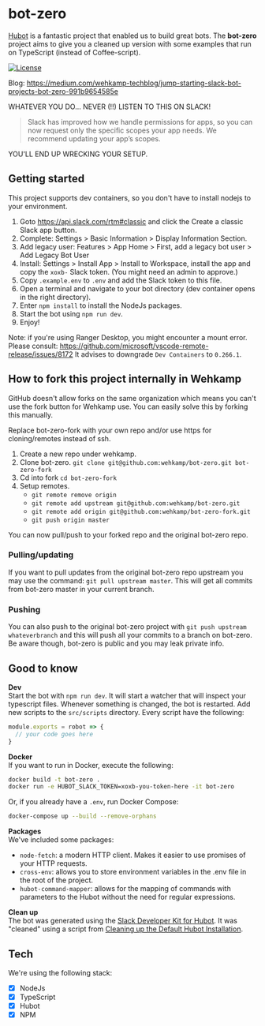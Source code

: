 # bot-zero

<a href="https://hubot.github.com/">Hubot</a> is a fantastic project that enabled us to build great bots. The **bot-zero** project aims to give you a cleaned up version with some examples that run on TypeScript (instead of Coffee-script).

[![License](https://img.shields.io/badge/License-Apache_2.0-blue.svg)](https://github.com/wehkamp/bot-zero/blob/master/LICENSE.md)

Blog: https://medium.com/wehkamp-techblog/jump-starting-slack-bot-projects-bot-zero-991b9654585e

WHATEVER YOU DO... NEVER (!!) LISTEN TO THIS ON SLACK!

> Slack has improved how we handle permissions for apps, so you can now request only the specific scopes your app needs. We recommend updating your app’s scopes.

YOU'LL END UP WRECKING YOUR SETUP.

## Getting started

This project supports dev containers, so you don't have to install nodejs to your environment.

1. Goto https://api.slack.com/rtm#classic and click the Create a classic Slack app button.
1. Complete: Settings > Basic Information > Display Information Section.
1. Add legacy user: Features > App Home > First, add a legacy bot user > Add Legacy Bot User
1. Install: Settings > Install App > Install to Workspace, install the app and copy the `xoxb-` Slack token. (You might need an admin to approve.)
1. Copy `.example.env` to `.env` and add the Slack token to this file.
1. Open a terminal and navigate to your bot directory (dev container opens in the right directory).
1. Enter `npm install` to install the NodeJs packages.
1. Start the bot using `npm run dev`.
1. Enjoy!

Note: if you're using Ranger Desktop, you might encounter a mount error.
Please consult: https://github.com/microsoft/vscode-remote-release/issues/8172
It advises to downgrade `Dev Containers` to `0.266.1`.

## How to fork this project internally in Wehkamp

GitHub doesn't allow forks on the same organization which means you can't use the fork button for Wehkamp use. You can easily solve this by forking this manually.

Replace bot-zero-fork with your own repo and/or use https for cloning/remotes instead of ssh.

1. Create a new repo under wehkamp.
2. Clone bot-zero. `git clone git@github.com:wehkamp/bot-zero.git bot-zero-fork`
3. Cd into fork `cd bot-zero-fork`
4. Setup remotes.
   - `git remote remove origin`
   - `git remote add upstream git@github.com:wehkamp/bot-zero.git`
   - `git remote add origin git@github.com:wehkamp/bot-zero-fork.git`
   - `git push origin master`

You can now pull/push to your forked repo and the original bot-zero repo.

### Pulling/updating

If you want to pull updates from the original bot-zero repo upstream you may use the command: `git pull upstream master`. This will get all commits from bot-zero master in your current branch.

### Pushing

You can also push to the original bot-zero project with `git push upstream whateverbranch` and this will push all your commits to a branch on bot-zero. Be aware though, bot-zero is public and you may leak private info.

## Good to know

**Dev**<br/>
Start the bot with `npm run dev`. It will start a watcher that will inspect your typescript files. Whenever something is changed, the bot is restarted.
Add new scripts to the `src/scripts` directory. Every script have the following:

```js
module.exports = robot => {
  // your code goes here
}
```

**Docker**<br/>
If you want to run in Docker, execute the following:

```sh
docker build -t bot-zero .
docker run -e HUBOT_SLACK_TOKEN=xoxb-you-token-here -it bot-zero
```

Or, if you already have a `.env`, run Docker Compose:

```sh
docker-compose up --build --remove-orphans
```

**Packages** <br/>
We've included some packages:

- `node-fetch`: a modern HTTP client. Makes it easier to use promises of your HTTP requests.
- `cross-env`: allows you to store environment variables in the .env file in the root of the project.
- `hubot-command-mapper`: allows for the mapping of commands with parameters to the Hubot without the need for regular expressions.

**Clean up**<br/>
The bot was generated using the <a href="http://slackapi.github.io/hubot-slack/">Slack Developer Kit for Hubot</a>. It was "cleaned" using a script from <a href="https://keestalkstech.com/2018/04/cleaning-up-the-default-hubot-installation/">Cleaning up the Default Hubot Installation</a>.

## Tech

We're using the following stack:

- [x] NodeJs
- [x] TypeScript
- [x] Hubot
- [x] NPM
